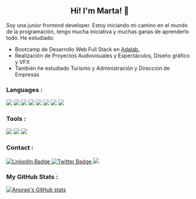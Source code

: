 <p align="center">
 <h2 align="center">Hi! I'm Marta! 👋</h2>
</p>

Soy una junior frontend developer. Estoy iniciando mi camino en el mundo de la programación, tengo mucha iniciativa y muchas ganas de aprenderlo todo. He estudiado:
- Bootcamp de Desarrollo Web Full Stack en [Adalab.](https://adalab.es/)
- Realización de Proyectos Audiovisuales y Espectáculos, Diseño gráfico y VFX
- También he estudiado Turismo y Administración y Dirección de Empresas

<div>
<h3>Languages :</h3>
   <img src="https://img.shields.io/badge/HTML5-E34F26?style=for-the-badge&logo=html5&logoColor=white"/>
     <img src="https://img.shields.io/badge/CSS3-1572B6?style=for-the-badge&logo=css3&logoColor=white"/>
     <img src="https://img.shields.io/badge/Sass-CC6699?style=for-the-badge&logo=sass&logoColor=white"/>   <img src="https://img.shields.io/badge/JavaScript-323330?style=for-the-badge&logo=javascript&logoColor=F7DF1E"/>
 <img src="https://img.shields.io/badge/React-20232A?style=for-the-badge&logo=react&logoColor=61DAFB"/>
   <img src="https://img.shields.io/badge/Node.js-43853D?style=for-the-badge&logo=node.js&logoColor=white"/>
   <img src="https://img.shields.io/badge/Express.js-404D59?style=for-the-badge"/>
   <img src="https://img.shields.io/badge/SQLite-07405E?style=for-the-badge&logo=sqlite&logoColor=white"/>
</div>
<div>
<h3>Tools :</h3>
   <img src="https://img.shields.io/badge/GIT-E44C30?style=for-the-badge&logo=git&logoColor=white"/>
 <img src="https://img.shields.io/badge/GitHub-100000?style=for-the-badge&logo=github&logoColor=white"/>
    <img src="https://img.shields.io/badge/Visual_Studio_Code-0078D4?style=for-the-badge&logo=visual%20studio%20code&logoColor=white"/>
</div>
<div>
<h3> Contact :</h3>
  <a href="https://www.linkedin.com/in/marta-castrillo-gil">
    <img src="https://img.shields.io/badge/LinkedIn-purple?style=for-the-badge&logo=linkedin&logoColor=white" alt="LinkedIn Badge"/>
  </a>
  <a href="https://twitter.com/martscastrillo">
    <img src="https://img.shields.io/badge/Twitter-blue?style=for-the-badge&logo=twitter&logoColor=white" alt="Twitter Badge"/>
  </a>
  <a mailto="mart.castrillo@gmail.com">
    <img src="https://img.shields.io/badge/mail-green?style=for-the-badge&logo=mail&logoColor=white" />
  </a>
</div>
<h3> My GitHub Stats :</h3>

[![Anurag's GitHub stats](https://github-readme-stats.vercel.app/api?username=martscastrillo)](https://github.com/anuraghazra/github-readme-stats)
